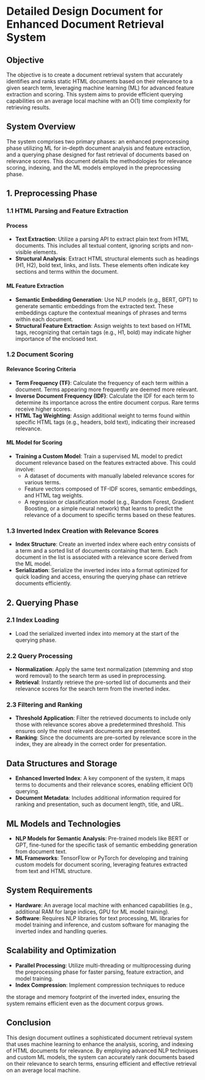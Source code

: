 # Detailed Design Document for Enhanced Document Retrieval System

## Objective

The objective is to create a document retrieval system that accurately identifies and ranks static HTML documents based on their relevance to a given search term, leveraging machine learning (ML) for advanced feature extraction and scoring. This system aims to provide efficient querying capabilities on an average local machine with an O(1) time complexity for retrieving results.

## System Overview

The system comprises two primary phases: an enhanced preprocessing phase utilizing ML for in-depth document analysis and feature extraction, and a querying phase designed for fast retrieval of documents based on relevance scores. This document details the methodologies for relevance scoring, indexing, and the ML models employed in the preprocessing phase.

## 1. Preprocessing Phase

### 1.1 HTML Parsing and Feature Extraction

#### Process

- **Text Extraction**: Utilize a parsing API to extract plain text from HTML documents. This includes all textual content, ignoring scripts and non-visible elements.
- **Structural Analysis**: Extract HTML structural elements such as headings (H1, H2), bold text, links, and lists. These elements often indicate key sections and terms within the document.

#### ML Feature Extraction

- **Semantic Embedding Generation**: Use NLP models (e.g., BERT, GPT) to generate semantic embeddings from the extracted text. These embeddings capture the contextual meanings of phrases and terms within each document.
- **Structural Feature Extraction**: Assign weights to text based on HTML tags, recognizing that certain tags (e.g., H1, bold) may indicate higher importance of the enclosed text.

### 1.2 Document Scoring

#### Relevance Scoring Criteria

- **Term Frequency (TF)**: Calculate the frequency of each term within a document. Terms appearing more frequently are deemed more relevant.
- **Inverse Document Frequency (IDF)**: Calculate the IDF for each term to determine its importance across the entire document corpus. Rare terms receive higher scores.
- **HTML Tag Weighting**: Assign additional weight to terms found within specific HTML tags (e.g., headers, bold text), indicating their increased relevance.

#### ML Model for Scoring

- **Training a Custom Model**: Train a supervised ML model to predict document relevance based on the features extracted above. This could involve:
  - A dataset of documents with manually labeled relevance scores for various terms.
  - Feature vectors composed of TF-IDF scores, semantic embeddings, and HTML tag weights.
  - A regression or classification model (e.g., Random Forest, Gradient Boosting, or a simple neural network) that learns to predict the relevance of a document to specific terms based on these features.

### 1.3 Inverted Index Creation with Relevance Scores

- **Index Structure**: Create an inverted index where each entry consists of a term and a sorted list of documents containing that term. Each document in the list is associated with a relevance score derived from the ML model.
- **Serialization**: Serialize the inverted index into a format optimized for quick loading and access, ensuring the querying phase can retrieve documents efficiently.

## 2. Querying Phase

### 2.1 Index Loading

- Load the serialized inverted index into memory at the start of the querying phase.

### 2.2 Query Processing

- **Normalization**: Apply the same text normalization (stemming and stop word removal) to the search term as used in preprocessing.
- **Retrieval**: Instantly retrieve the pre-sorted list of documents and their relevance scores for the search term from the inverted index.

### 2.3 Filtering and Ranking

- **Threshold Application**: Filter the retrieved documents to include only those with relevance scores above a predetermined threshold. This ensures only the most relevant documents are presented.
- **Ranking**: Since the documents are pre-sorted by relevance score in the index, they are already in the correct order for presentation.

## Data Structures and Storage

- **Enhanced Inverted Index**: A key component of the system, it maps terms to documents and their relevance scores, enabling efficient O(1) querying.
- **Document Metadata**: Includes additional information required for ranking and presentation, such as document length, title, and URL.

## ML Models and Technologies

- **NLP Models for Semantic Analysis**: Pre-trained models like BERT or GPT, fine-tuned for the specific task of semantic embedding generation from document text.
- **ML Frameworks**: TensorFlow or PyTorch for developing and training custom models for document scoring, leveraging features extracted from text and HTML structure.

## System Requirements

- **Hardware**: An average local machine with enhanced capabilities (e.g., additional RAM for large indices, GPU for ML model training).
- **Software**: Requires NLP libraries for text processing, ML libraries for model training and inference, and custom software for managing the inverted index and handling queries.

## Scalability and Optimization

- **Parallel Processing**: Utilize multi-threading or multiprocessing during the preprocessing phase for faster parsing, feature extraction, and model training.
- **Index Compression**: Implement compression techniques to reduce

 the storage and memory footprint of the inverted index, ensuring the system remains efficient even as the document corpus grows.

## Conclusion

This design document outlines a sophisticated document retrieval system that uses machine learning to enhance the analysis, scoring, and indexing of HTML documents for relevance. By employing advanced NLP techniques and custom ML models, the system can accurately rank documents based on their relevance to search terms, ensuring efficient and effective retrieval on an average local machine.
